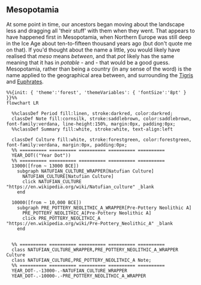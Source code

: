 ## Mesopotamia
At some point in time, our ancestors began moving about the landscape less and dragging all 'their stuff' with them when they went. That appears to have happened first in Mesopotamia, when Northern Europe was still deep in the Ice Age about ten-to-fifteen thousand years ago (but don't quote me on that). If you'd thought about the name a little, you would likely have realised that _meso_ means _between_, and that _pot_ likely has the same meaning that it has in _potable_ - and - that would be a good guess. Mesopotamia, rather than being a country (in any sense of the word) is the name applied to the geographical area between, and surrounding the
[Tigris](https://en.wikipedia.org/wiki/Tigris) and [Euphrates](https://en.wikipedia.org/wiki/Euphrates).

```mermaid
%%{init: { 'theme':'forest', 'themeVariables': { 'fontSize':'8pt' } }}%%
flowchart LR

  %%classDef Period fill:linen, stroke:darkred, color:darkred;
  classDef Note fill:cornsilk, stroke:saddlebrown, color:saddlebrown, font-family:verdana, line-height:150%, margin:0px, padding:0px;
  %%classDef Summary fill:white, stroke:white, text-align:left

  classDef Culture fill:white, stroke:forestgreen, color:forestgreen, font-family:verdana, margin:0px, padding:0px;
  %% ========== ========== ========== ========== ==========
  YEAR_DOT(("Year Dot"))
  %% ========== ========== ========== ========== ==========
  13000([from ~ 13000 BCE])
    subgraph NATUFIAN_CULTURE_WRAPPER[Natufian Culture]
      NATUFIAN_CULTURE[Natufian Culture]
      click NATUFIAN_CULTURE "https://en.wikipedia.org/wiki/Natufian_culture" _blank
    end

  10000([from ~ 10,000 BCE])
    subgraph PRE_POTTERY_NEOLITHIC_A_WRAPPER[Pre-Pottery Neolithic A]
      PRE_POTTERY_NEOLITHIC_A[Pre-Pottery Neolithic A]
      click PRE_POTTERY_NEOLITHIC_A "https://en.wikipedia.org/wiki/Pre-Pottery_Neolithic_A" _blank
    end


  %% ========== ========== ========== ========== ==========
  class NATUFIAN_CULTURE_WRAPPER,PRE_POTTERY_NEOLITHIC_A_WRAPPER Culture
  class NATUFIAN_CULTURE,PRE_POTTERY_NEOLITHIC_A Note;
  %% ========== ========== ========== ========== ==========
  YEAR_DOT-.-13000-.-NATUFIAN_CULTURE_WRAPPER
  YEAR_DOT-.-10000-.-PRE_POTTERY_NEOLITHIC_A_WRAPPER

